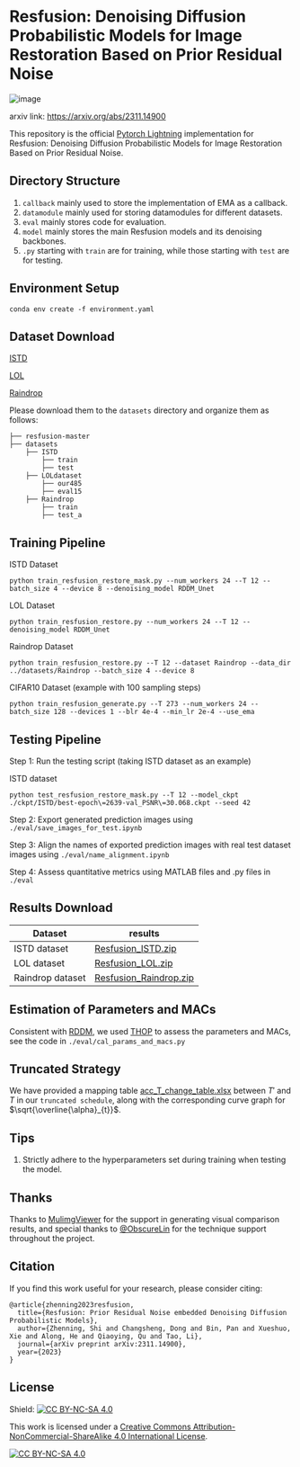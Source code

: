 # Resfusion: Denoising Diffusion Probabilistic Models for Image Restoration Based on Prior Residual Noise

![image](https://github.com/nkicsl/Resfusion/releases/download/v1.0/Visualization.jpg)

arxiv link: https://arxiv.org/abs/2311.14900

This repository is the official [Pytorch Lightning](https://github.com/Lightning-AI/pytorch-lightning) implementation for Resfusion: Denoising Diffusion Probabilistic Models for Image Restoration Based on Prior Residual Noise.

## Directory Structure
1. `callback` mainly used to store the implementation of EMA as a callback.
2. `datamodule` mainly used for storing datamodules for different datasets.
3. `eval` mainly stores code for evaluation.
4. `model` mainly stores the main Resfusion models and its denoising backbones.
5. `.py` starting with `train` are for training, while those starting with `test` are for testing.

## Environment Setup
    conda env create -f environment.yaml

## Dataset Download

[ISTD](https://github.com/DeepInsight-PCALab/ST-CGAN)

[LOL](https://daooshee.github.io/BMVC2018website/)

[Raindrop](https://github.com/rui1996/DeRaindrop)

Please download them to the `datasets` directory and organize them as follows:
```
├── resfusion-master
├── datasets
    ├── ISTD
        ├── train
        ├── test
    ├── LOLdataset
        ├── our485
        ├── eval15
    ├── Raindrop
        ├── train
        ├── test_a
```

## Training Pipeline

ISTD Dataset
    
    python train_resfusion_restore_mask.py --num_workers 24 --T 12 --batch_size 4 --device 8 --denoising_model RDDM_Unet 

LOL Dataset
    
    python train_resfusion_restore.py --num_workers 24 --T 12 --denoising_model RDDM_Unet

Raindrop Dataset
    
    python train_resfusion_restore.py --T 12 --dataset Raindrop --data_dir ../datasets/Raindrop --batch_size 4 --device 8

CIFAR10 Dataset (example with 100 sampling steps)
    
    python train_resfusion_generate.py --T 273 --num_workers 24 --batch_size 128 --devices 1 --blr 4e-4 --min_lr 2e-4 --use_ema


## Testing Pipeline

Step 1: Run the testing script (taking ISTD dataset as an example)

ISTD dataset

    python test_resfusion_restore_mask.py --T 12 --model_ckpt ./ckpt/ISTD/best-epoch\=2639-val_PSNR\=30.068.ckpt --seed 42

Step 2: Export generated prediction images using `./eval/save_images_for_test.ipynb`

Step 3: Align the names of exported prediction images with real test dataset images using `./eval/name_alignment.ipynb`

Step 4: Assess quantitative metrics using MATLAB files and .py files in `./eval`

## Results Download
| Dataset          | results                                                                                                                |
|------------------|------------------------------------------------------------------------------------------------------------------------|
| ISTD dataset     | [Resfusion_ISTD.zip](https://github.com/nkicsl/Resfusion/releases/download/v1.0/Resfusion_ISTD.zip)     |
| LOL dataset      | [Resfusion_LOL.zip](https://github.com/nkicsl/Resfusion/releases/download/v1.0/Resfusion_LOL.zip)      |
| Raindrop dataset | [Resfusion_Raindrop.zip](https://github.com/nkicsl/Resfusion/releases/download/v1.0/Resfusion_Raindrop.zip) |

## Estimation of Parameters and MACs
Consistent with [RDDM](https://github.com/nachifur/RDDM), we used [THOP](https://github.com/Lyken17/pytorch-OpCounter) to assess the parameters and MACs, see the code in `./eval/cal_params_and_macs.py`

## Truncated Strategy
We have provided a mapping table [acc_T_change_table.xlsx](https://github.com/nkicsl/Resfusion/releases/download/v1.0/acc_T_change_table.xlsx) between $T'$ and $T$ in our `truncated schedule`, along with the corresponding curve graph for $\sqrt{\overline{\alpha}_{t}}$.

## Tips
1. Strictly adhere to the hyperparameters set during training when testing the model.

## Thanks
Thanks to [MulimgViewer](https://github.com/nachifur/MulimgViewer) for the support in generating visual comparison results, and special thanks to [@ObscureLin](https://github.com/ObscureLin) for the technique support throughout the project.

## Citation
If you find this work useful for your research, please consider citing:
```
@article{zhenning2023resfusion,
  title={Resfusion: Prior Residual Noise embedded Denoising Diffusion Probabilistic Models},
  author={Zhenning, Shi and Changsheng, Dong and Bin, Pan and Xueshuo, Xie and Along, He and Qiaoying, Qu and Tao, Li},
  journal={arXiv preprint arXiv:2311.14900},
  year={2023}
}
```

## License
Shield: [![CC BY-NC-SA 4.0][cc-by-nc-sa-shield]][cc-by-nc-sa]

This work is licensed under a
[Creative Commons Attribution-NonCommercial-ShareAlike 4.0 International License][cc-by-nc-sa].

[![CC BY-NC-SA 4.0][cc-by-nc-sa-image]][cc-by-nc-sa]

[cc-by-nc-sa]: http://creativecommons.org/licenses/by-nc-sa/4.0/
[cc-by-nc-sa-image]: https://licensebuttons.net/l/by-nc-sa/4.0/88x31.png
[cc-by-nc-sa-shield]: https://img.shields.io/badge/License-CC%20BY--NC--SA%204.0-lightgrey.svg
